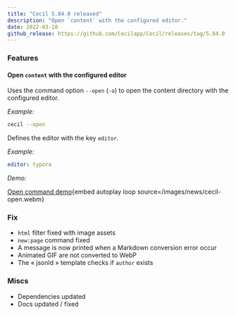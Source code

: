 ```yaml
---
title: "Cecil 5.84.0 released"
description: "Open `content` with the configured editor."
date: 2022-03-10
github_release: https://github.com/Cecilapp/Cecil/releases/tag/5.84.0
---
```

### Features

#### Open `content` with the configured editor

Uses the command option `--open` (`-o`) to open the content directory with the configured editor.

_Example:_

```bash
cecil --open
```

Defines the editor with the key `editor`.

_Example:_

```yaml
editor: typora
```

_Demo:_

[Open command demo](/images/news/cecil-open.mp4 "Open command demo"){embed autoplay loop source=/images/news/cecil-open.webm}

### Fix

- `html` filter fixed with image assets
- `new:page` command fixed
- A message is now printed when a Markdown conversion error occur
- Animated GIF are not converted to WebP
- The « jsonld » template checks if `author` exists

### Miscs

- Dependencies updated
- Docs updated / fixed
